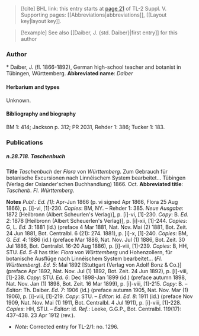> [!cite] BHL link: this entry starts at [page 21](https://www.biodiversitylibrary.org/page/33259067) of TL-2 Suppl. V.
> Supporting pages: [[Abbreviations|abbreviations]], [[Layout key|layout key]].

> [!example] See also [[Daiber, J. {std. Daiber}|first entry]] for this author

### Author

\* Daiber, J. (fl. 1866-1892), German high-school teacher and botanist in Tübingen, Württemberg. 
**Abbreviated name**: *Daiber*

#### Herbarium and types

Unknown.

#### Bibliography and biography

BM 1: 414; Jackson p. 312; PR 2031, Rehder 1: 386; Tucker 1: 183.

### Publications

##### n.28.718. Taschenbuch

**Title**
*Taschenbuch* der *Flora* von *Württemberg*. Zum Gebrauch für botanische Excursionen nach Linnéischem System bearbeitet... Tübingen (Verlag der Osiander'schen Buchhandlung) 1866. Oct.
**Abbreviated title**: *Taschenb. Fl. Württemberg*.

**Notes**
*Publ*.: *Ed. \[1\]*: Apr-Jun 1866 (p. vi signed Apr 1866, Flora 25 Aug 1866), p. \[i\]-vi, \[1\]-230.
*Copies*: BM, NY. – Rehder 1: 385.
*Neue Ausgabe*: 1872 \[Heilbronn (Albert Scheurlen's Verlag)\], p. \[i\]-vi, \[1\]-230. *Copy*: B.
*Ed. 2*: 1878 \[Heilbronn (Albert Scheuerlen's Verlag)\], p. \[i\]-xii, \[1\]-244. *Copies*: G, L.
*Ed. 3*: 1881 (id.) (preface 4 Mar 1881, Nat. Nov. Mai (2) 1881, Bot. Zeit. 24 Jun 1881, Bot. Centralbl. 6 (21): 274. 1881), p. \[i\]-x, \[1\]-240. *Copies*: BM, G.
*Ed. 4*: 1886 (id.) (preface Mar 1886, Nat. Nov. Jul (1) 1886, Bot. Zeit. 30 Jul 1886, Bot. Centralbl. 16-20 Aug 1886), p. \[i\]-viii, \[1\]-239. *Copies*: B, HH, STU.
*Ed. 5-8* has title: *Flora von Württemberg* und Hohenzollern, für botanische Ausflüge nach Linnéischem System bearbeitet... (*Fl. Württemberg*).
*Ed. 5*: Mai 1892 \[Stuttgart (Verlag von Adolf Bonz & Co.)\] (preface Apr 1892, Nat. Nov. Jul (1) 1892, Bot. Zeit. 24 Jun 1892), p. \[i\]-viii, \[1\]-238. *Copy*: STU.
*Ed. 6*: Dec 1898-Jan 1899 (id.) (preface autumn 1898, Nat. Nov. Jan (1) 1898, Bot. Zeit. 16 Mar 1899), p. \[i\]-viii, \[1\]-215. *Copy*: B. – *Editor*: Th. Daiber.
*Ed. 7*: 1906 (id.) (preface autumn 1905, Nat. Nov. Mar (1) 1906), p. \[i\]-viii, \[1\]-219. *Copy*: STU. – *Editor*: id.
*Ed. 8*: 1911 (id.) (preface Nov 1909, Nat. Nov. Mai (1) 1911, Bot. Centralbl. 4 Jul 1911), p. \[i\]-viii, \[1\]-228. *Copies*: HH, STU. – *Editor*: id.
*Ref*.: Leeke, G.G.P., Bot. Centralbl. 119(17): 437-438. 23 Apr 1912 (rev.).
- *Note*: Corrected entry for TL-2/1: no. 1296.

